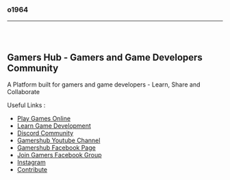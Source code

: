### o1964
---



```
```


```
```

```
```



## Gamers Hub - Gamers and Game Developers Community

A Platform built for gamers and game developers - Learn, Share and Collaborate

Useful Links :

- [Play Games Online](https://gamershub.in/games)
- [Learn Game Development](https://blog.gamershub.in)
- [Discord Community](https://discord.gg/PAzyuJR)
- [Gamershub Youtube Channel](https://youtube.com/c/gamershubindia)
- [Gamershub Facebook Page](https://www.facebook.com/gamershubcommunity)
- [Join Gamers Facebook Group](https://www.facebook.com/groups/gamershubindia/)
- [Instagram](https://instagram.com/gamershubindia)
- [Contribute](https://github.com/Gamers-Hub)

